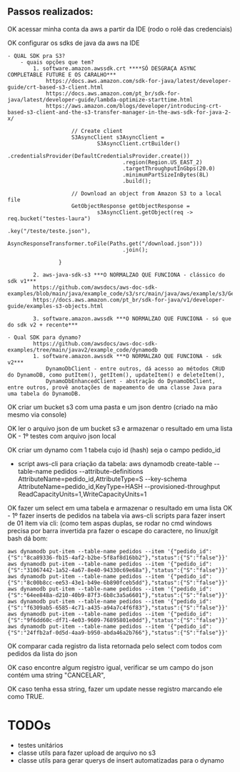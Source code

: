 ## Passos realizados:


OK acessar minha conta da aws a partir da IDE (rodo o rolê das credenciais)

OK configurar os sdks de java da aws na IDE

    - QUAL SDK pra S3?
        - quais opções que tem?
            1. software.amazon.awssdk.crt ****SÓ DESGRAÇA ASYNC COMPLETABLE FUTURE E OS CARALHO***
                https://docs.aws.amazon.com/sdk-for-java/latest/developer-guide/crt-based-s3-client.html
                https://docs.aws.amazon.com/pt_br/sdk-for-java/latest/developer-guide/lambda-optimize-starttime.html
                https://aws.amazon.com/blogs/developer/introducing-crt-based-s3-client-and-the-s3-transfer-manager-in-the-aws-sdk-for-java-2-x/

                        // Create client
                        S3AsyncClient s3AsyncClient =
                                S3AsyncClient.crtBuilder()
                                        .credentialsProvider(DefaultCredentialsProvider.create())
                                        .region(Region.US_EAST_2)
                                        .targetThroughputInGbps(20.0)
                                        .minimumPartSizeInBytes(8L)
                                        .build();

                        // Download an object from Amazon S3 to a local file
                        GetObjectResponse getObjectResponse =
                                s3AsyncClient.getObject(req -> req.bucket("testes-laura")
                                                        .key("/teste/teste.json"),
                                                AsyncResponseTransformer.toFile(Paths.get("/download.json")))
                                        .join();

                    }

            2. aws-java-sdk-s3 ***O NORMALZAO QUE FUNCIONA - clássico do sdk v1***
            https://github.com/awsdocs/aws-doc-sdk-examples/blob/main/java/example_code/s3/src/main/java/aws/example/s3/GetObject.java
            https://docs.aws.amazon.com/pt_br/sdk-for-java/v1/developer-guide/examples-s3-objects.html

            3. software.amazon.awssdk ***O NORMALZAO QUE FUNCIONA - só que do sdk v2 + recente***

    - Qual SDK para dynamo?
            https://github.com/awsdocs/aws-doc-sdk-examples/tree/main/javav2/example_code/dynamodb
            1. software.amazon.awssdk ***O NORMALZAO QUE FUNCIONA - sdk v2***
                DynamoDbClient - entre outros, dá acesso ao métodos CRUD do DynamoDB, como putItem(), getItem(), updateItem() e deleteItem(),
                DynamoDbEnhancedClient - abstração do DynamoDbClient, entre outros, provê anotações de mapeamento de uma classe Java para uma tabela do DynamoDB.


OK criar um bucket s3 com uma pasta e um json dentro (criado na mão mesmo via console)

OK ler o arquivo json de um bucket s3 e armazenar o resultado em uma lista
    OK - 1º testes com arquivo json local

OK criar um dynamo com 1 tabela cujo id (hash) seja o campo pedido_id
 - script aws-cli para criação da tabela:
   aws dynamodb create-table  --table-name pedidos --attribute-definitions AttributeName=pedido_id,AttributeType=S --key-schema AttributeName=pedido_id,KeyType=HASH --provisioned-throughput ReadCapacityUnits=1,WriteCapacityUnits=1

OK fazer um select em uma tabela e armazenar o resultado em uma lista
    OK - 1º fazer inserts de pedidos na tabela via aws-cli
    scripts para fazer insert de 01 item via cli: (como tem aspas duplas, se rodar no cmd windows precisa por barra invertida pra fazer o escape do caractere, no linux/git bash dá bom:
    
    aws dynamodb put-item --table-name pedidos --item '{"pedido_id":{"S":"8ca89336-fb15-4af2-b2be-5f8af8d16bb2"},"status":{"S":"false"}}'
    aws dynamodb put-item --table-name pedidos --item '{"pedido_id":{"S":"31067442-1a52-4a67-8e40-94330c69e68a"},"status":{"S":"false"}}'
    aws dynamodb put-item --table-name pedidos --item '{"pedido_id":{"S":"8c00b8cc-ee53-43e1-b49e-6b890fceb5dd"},"status":{"S":"false"}}'
    aws dynamodb put-item --table-name pedidos --item '{"pedido_id":{"S":"64ee848a-d210-40b9-87f3-6b8c3a5a6601"},"status":{"S":"false"}}'
    aws dynamodb put-item --table-name pedidos --item '{"pedido_id":{"S":"f6309ab5-6585-4c71-a435-a94a7c4f6f83"},"status":{"S":"false"}}'
    aws dynamodb put-item --table-name pedidos --item '{"pedido_id":{"S":"9f6dd60c-df71-4e03-9609-76895801e0dd"},"status":{"S":"false"}}'
    aws dynamodb put-item --table-name pedidos --item '{"pedido_id":{"S":"24ffb2af-0d5d-4aa9-b950-abda46a2b766"},"status":{"S":"false"}}'


OK comparar cada registro da lista retornada pelo select com todos com pedidos da lista do json

OK caso encontre algum registro igual, verificar se um campo do json contém uma string "CANCELAR",

OK caso tenha essa string, fazer um update nesse registro marcando ele como TRUE.



# TODOs

- testes unitários
- classe utils para fazer upload de arquivo no s3
- classe utils para gerar querys de insert automatizadas para o dynamo
